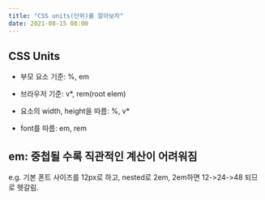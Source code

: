 ```yaml
---
title: "CSS units(단위)를 알아보자"
date: 2021-08-15 08:00
---
```


## CSS Units

- 부모 요소 기준: %, em
- 브라우저 기준: v*, rem(root elem)

- 요소의 width, height을 따름: %, v*
- font를 따름: em, rem

## em: 중첩될 수록 직관적인 계산이 어려워짐

e.g. 기본 폰트 사이즈를 12px로 하고, nested로 2em, 2em하면 12->24->48 되므로 헷갈림.
